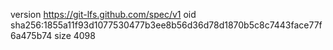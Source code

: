 version https://git-lfs.github.com/spec/v1
oid sha256:1855a11f93d1077530477b3ee8b56d36d78d1870b5c8c7443face77f6a475b74
size 4098
